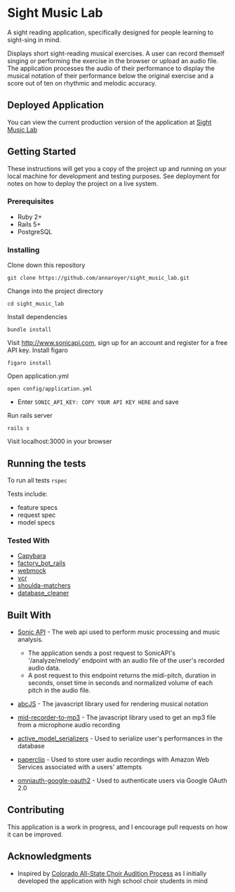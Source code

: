 # Sight Music Lab

A sight reading application, specifically designed for people learning to sight-sing in mind.

Displays short sight-reading musical exercises. A user can record themself singing or performing the exercise in the browser or upload an audio file. The application processes the audio of their performance to display the musical notation of their performance below the original exercise and a score out of ten on rhythmic and melodic accuracy.

## Deployed Application

You can view the current production version of the application at [Sight Music Lab](https://sight-music-lab.herokuapp.com/)

## Getting Started

These instructions will get you a copy of the project up and running on your local machine for development and testing purposes. See deployment for notes on how to deploy the project on a live system.

### Prerequisites

* Ruby 2+
* Rails 5+
* PostgreSQL

### Installing

Clone down this repository 
```
git clone https://github.com/annaroyer/sight_music_lab.git
```
Change into the project directory 
```
cd sight_music_lab
```
Install dependencies 
```
bundle install
```
Visit http://www.sonicapi.com, sign up for an account and register for a free API key.
Install figaro 
```
figaro install
```
Open application.yml 
```
open config/application.yml
```
* Enter ```SONIC_API_KEY: COPY YOUR API KEY HERE``` and save

Run rails server 
```
rails s
```
Visit localhost:3000 in your browser

## Running the tests

To run all tests ```rspec```

Tests include:
* feature specs
* request spec
* model specs

### Tested With
* [Capybara](https://github.com/teamcapybara/capybara)
* [factory_bot_rails](https://github.com/thoughtbot/factory_bot)
* [webmock](https://github.com/bblimke/webmock)
* [vcr](https://github.com/vcr/vcr)
* [shoulda-matchers](https://github.com/thoughtbot/shoulda-matchers)
* [database_cleaner](https://github.com/DatabaseCleaner/database_cleaner)

## Built With

* [Sonic API](http://www.sonicapi.com) - The web api used to perform music processing and music analysis.
   * The application sends a post request to SonicAPI's  '/analyze/melody' endpoint with an audio file of the user's recorded        audio data.
  * A post request to this endpoint returns the midi-pitch, duration in seconds, onset time in seconds and          normalized    volume of each pitch in the audio file.
  
* [abcJS](https://github.com/paulrosen/abcjs) - The javascript library used for rendering musical notation
* [mid-recorder-to-mp3](https://www.npmjs.com/package/mic-recorder-to-mp3) - The javascript library used to get an mp3 file                                                                                from a microphone audio recording

* [active_model_serializers](https://github.com/rails-api/active_model_serializers) - Used to serialize user's performances in                                                                                       the database
* [paperclip](https://github.com/thoughtbot/paperclip) - Used to store user audio recordings with Amazon Web Services                                                                  associated with a users' attempts

* [omniauth-google-oauth2](https://github.com/zquestz/omniauth-google-oauth2) - Used to authenticate users via Google OAuth                                                                                   2.0

## Contributing

This application is a work in progress, and I encourage pull requests on how it can be improved. 

## Acknowledgments

* Inspired by [Colorado All-State Choir Audition Process](https://aschoir.com/auditions/) as I initially developed the application with high school choir students in mind

